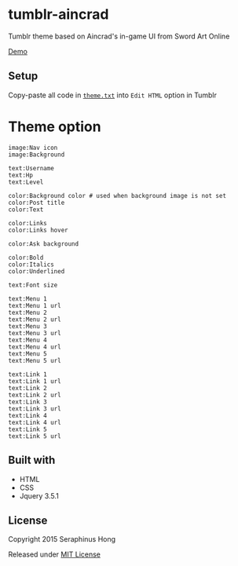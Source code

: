# tumblr-aincrad
Tumblr theme based on Aincrad's in-game UI from Sword Art Online

[Demo](https://seraphinush.github.io/tumblr-aincrad)

## Setup
Copy-paste all code in [`theme.txt`](theme.txt) into `Edit HTML` option in Tumblr

# Theme option
```
image:Nav icon
image:Background

text:Username
text:Hp
text:Level

color:Background color # used when background image is not set
color:Post title
color:Text

color:Links
color:Links hover

color:Ask background

color:Bold
color:Italics
color:Underlined

text:Font size

text:Menu 1
text:Menu 1 url
text:Menu 2
text:Menu 2 url
text:Menu 3
text:Menu 3 url
text:Menu 4
text:Menu 4 url
text:Menu 5
text:Menu 5 url

text:Link 1
text:Link 1 url
text:Link 2
text:Link 2 url
text:Link 3
text:Link 3 url
text:Link 4
text:Link 4 url
text:Link 5
text:Link 5 url
```

## Built with
- HTML
- CSS
- Jquery 3.5.1

## License
Copyright 2015 Seraphinus Hong

Released under [MIT License](LICENSE)